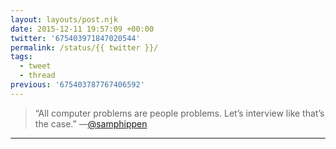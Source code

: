 ```yaml
---
layout: layouts/post.njk
date: 2015-12-11 19:57:09 +00:00
twitter: '675403971847020544'
permalink: /status/{{ twitter }}/
tags: 
  - tweet
  - thread
previous: '675403787767406592'
---
```


> “All computer problems are people problems. Let’s interview like that’s the case.” —[@samphippen](https://twitter.com/samphippen)

---
